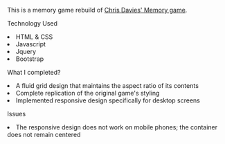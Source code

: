 This is a memory game rebuild of <a href="chrisdavies.github.io/memory">Chris Davies' Memory game</a>.

Technology Used
<li>HTML & CSS</li>
<li>Javascript</li>
<li>Jquery</li>
<li>Bootstrap</li>

What I completed?
<li>A fluid grid design that maintains the aspect ratio of its contents</li>
<li>Complete replication of the original game's styling</li>
<li>Implemented responsive design specifically for desktop screens</li>

Issues
<li>The responsive design does not work on mobile phones; the container does not remain centered</li>


